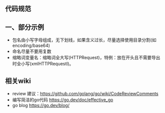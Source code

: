 ## 代码规范

## 一、部分示例

- 包名由小写字母组成，无下划线，如果含义过长，尽量选择使用目录分割(如encoding/base64)
- 命名尽量不要用复数
- 缩略词变量名：缩略词全大写(HTTPRequest)，特例：放在开头且不需要导出时全小写(xmlHTTPRequestl)。

## 相关wiki

- review 建议：https://github.com/golang/go/wiki/CodeReviewComments
- 编写简洁的go代码 https://go.dev/doc/effective_go
- go blog https://go.dev/blog/

